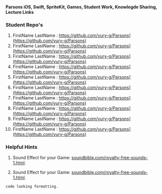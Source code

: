 #### Parsons iOS, Swift, SpriteKit, Games, Student Work, Knowlegde Sharing, Lecture Links


### Student Repo's
1. FirstName LastName : https://github.com/yury-g/Parsons](https://github.com/yury-g/Parsons) 
1. FirstName LastName : https://github.com/yury-g/Parsons](https://github.com/yury-g/Parsons) 
1. FirstName LastName : https://github.com/yury-g/Parsons](https://github.com/yury-g/Parsons) 
1. FirstName LastName : https://github.com/yury-g/Parsons](https://github.com/yury-g/Parsons) 
1. FirstName LastName : https://github.com/yury-g/Parsons](https://github.com/yury-g/Parsons) 
1. FirstName LastName : https://github.com/yury-g/Parsons](https://github.com/yury-g/Parsons) 
1. FirstName LastName : https://github.com/yury-g/Parsons](https://github.com/yury-g/Parsons) 
1. FirstName LastName : https://github.com/yury-g/Parsons](https://github.com/yury-g/Parsons) 
1. FirstName LastName : https://github.com/yury-g/Parsons](https://github.com/yury-g/Parsons) 
1. FirstName LastName : https://github.com/yury-g/Parsons](https://github.com/yury-g/Parsons) 


### Helpful Hints
1. Sound Effect for your Game:
 [soundbible.com/royalty-free-sounds-1.html](http://soundbible.com/royalty-free-sounds-1.html).

2. Sound Effect for your Game:
 [soundbible.com/royalty-free-sounds-1.html](http://soundbible.com/royalty-free-sounds-1.html).


```
code looking formatting. 
```
